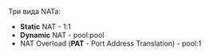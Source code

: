 Три вида NATa:
* **Static** NAT - 1:1
* **Dynamic** NAT - pool:pool
* NAT Overload (**PAT** - Port Address Translation) - pool:1